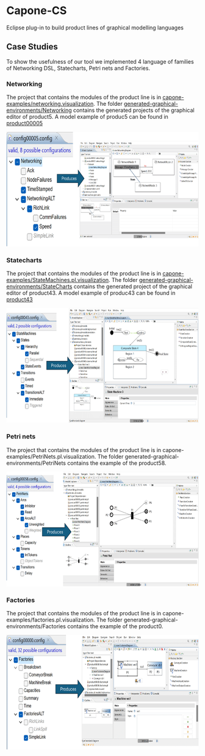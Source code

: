 # Capone-CS
Eclipse plug-in to build product lines of graphical modelling languages

## Case Studies

To show the usefulness of our tool we implemented 4 language of families of Networking DSL, Statecharts, Petri nets and Factories.

### Networking

The project that contains the modules of the product line is in [capone-examples/networking.visualization](https://github.com/antoniogarmendia/capone-graphical-pl/tree/main/capone-examples/networking.visualization). The folder [generated-graphical-environments/Networking](https://github.com/antoniogarmendia/capone-graphical-pl/tree/main/generated-graphical-environments/Networking) contains the generated projects of the
graphical editor of product5. A model example of produc5 can be found in [product00005](https://github.com/antoniogarmendia/capone-graphical-pl/blob/main/example-of-models/Networking/networking.pl.models/product00005.networkingpl)

<img src="https://github.com/antoniogarmendia/capone-graphical-pl/blob/main/images/networking-product5.png?raw=true" width="600" height="300" alt= "Example of a Networking Configuration" />

### Statecharts

The project that contains the modules of the product line is in [capone-examples/StateMachines.pl.visualization](https://github.com/antoniogarmendia/capone-graphical-pl/tree/main/capone-examples/StateMachines.pl.visualization). The folder [generated-graphical-environments/StateCharts](https://github.com/antoniogarmendia/capone-graphical-pl/tree/main/generated-graphical-environments/StateCharts) contains the generated project of the graphical editor of product43. A model example of produc43 can be found in [product43](https://github.com/antoniogarmendia/capone-graphical-pl/blob/main/example-of-models/StateCharts/statemachines.pl.models/product00043.statemachinepl)

<img src="https://github.com/antoniogarmendia/capone-graphical-pl/blob/main/images/statecharts-product43.png?raw=true" width="600" height="300" alt= "Example of a StateChart Configuration" />

### Petri nets

The project that contains the modules of the product line is in capone-examples/PetriNets.pl.visualization. The folder generated-graphical-environments/PetriNets contains the example of the product58.

<img src="https://github.com/antoniogarmendia/capone-graphical-pl/blob/main/images/petrinets-product58.png?raw=true" width="600" height="300" alt= "Example of a Petrinet Configuration" />

### Factories

The project that contains the modules of the product line is in capone-examples/factories.pl.visualization. The folder generated-graphical-environments/Factories contains the example of the product0.

<img src="https://github.com/antoniogarmendia/capone-graphical-pl/blob/main/images/factories-product0.png?raw=true" width="600" height="300" alt= "Example of a Factory Configuration" />
